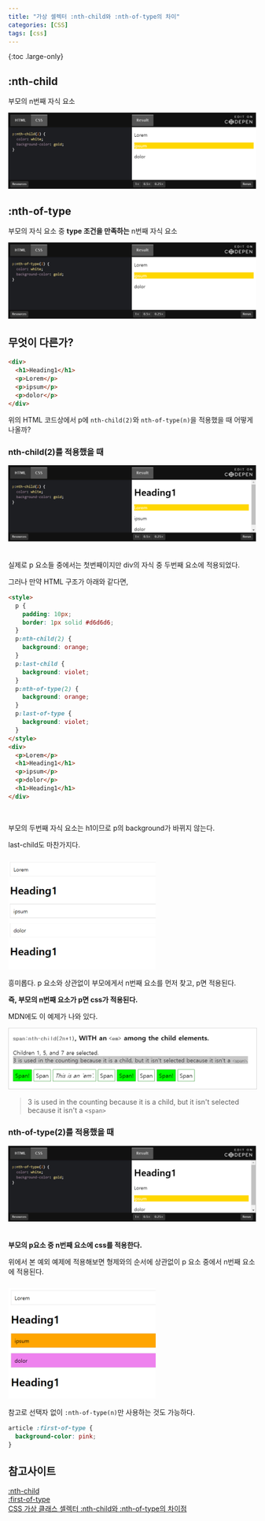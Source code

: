 ```yaml
---
title: "가상 셀렉터 :nth-child와 :nth-of-type의 차이"
categories: [CSS]
tags: [css]
---
```


{:toc .large-only}

## :nth-child

부모의 n번째 자식 요소

<img src="../../assets/img/blog/css/2021-09-10-nth-child-nth-of-type_01.png">

## :nth-of-type

부모의 자식 요소 중 **type 조건을 만족하는** n번째 자식 요소

<img src="../../assets/img/blog/css/2021-09-10-nth-child-nth-of-type_02.png">

## 무엇이 다른가?

```html
<div>
  <h1>Heading1</h1>
  <p>Lorem</p>
  <p>ipsum</p>
  <p>dolor</p>
</div>
```

위의 HTML 코드상에서 p에 `nth-child(2)`와 `nth-of-type(n)`을 적용했을 때 어떻게 나올까?

### nth-child(2)를 적용했을 때

<img src="../../assets/img/blog/css/2021-09-10-nth-child-nth-of-type_03.png" style="margin-bottom:20px">

실제로 p 요소들 중에서는 첫번째이지만 div의 자식 중 두번째 요소에 적용되었다.

그러나 만약 HTML 구조가 아래와 같다면,

```html
<style>
  p {
    padding: 10px;
    border: 1px solid #d6d6d6;
  }
  p:nth-child(2) {
    background: orange;
  }
  p:last-child {
    background: violet;
  }
  p:nth-of-type(2) {
    background: orange;
  }
  p:last-of-type {
    background: violet;
  }
</style>
<div>
  <p>Lorem</p>
  <h1>Heading1</h1>
  <p>ipsum</p>
  <p>dolor</p>
  <h1>Heading1</h1>
</div>
```

<br/>

부모의 두번째 자식 요소는 h1이므로 p의 background가 바뀌지 않는다.

last-child도 마찬가지다.

<img src="../../assets/img/blog/css/2021-09-10-nth-child-nth-of-type_05.png" style="margin-top:10px; width: 300px; height: auto;">
 
흥미롭다. p 요소와 상관없이 부모에게서 n번째 요소를 먼저 찾고, p면 적용된다.

**즉, 부모의 n번째 요소가 p면 css가 적용된다.**

MDN에도 이 예제가 나와 있다.

<img src="../../assets/img/blog/css/2021-09-10-nth-child-nth-of-type_07.png" style="border:1px solid #d7d7d7;">

> 3 is used in the counting because it is a child, but it isn't selected because it isn't a `<span>`

### nth-of-type(2)를 적용했을 때

<img src="../../assets/img/blog/css/2021-09-10-nth-child-nth-of-type_04.png" style="margin-bottom:20px">

**부모의 p요소 중 n번째 요소에 css를 적용한다.**

위에서 본 예외 예제에 적용해보면 형제와의 순서에 상관없이 p 요소 중에서 n번째 요소에 적용된다.

<img src="../../assets/img/blog/css/2021-09-10-nth-child-nth-of-type_06.png" style="margin-top:10px; width: 300px; height: auto;">

참고로 선택자 없이 `:nth-of-type(n)`만 사용하는 것도 가능하다.

```css
article :first-of-type {
  background-color: pink;
}
```

## 참고사이트

[:nth-child](https://developer.mozilla.org/ko/docs/Web/CSS/:nth-child)<br/>
[:first-of-type](https://developer.mozilla.org/ko/docs/Web/CSS/:first-of-type)<br/>
[CSS 가상 클래스 셀렉터 :nth-child와 :nth-of-type의 차이점](https://hogni.tistory.com/112)
